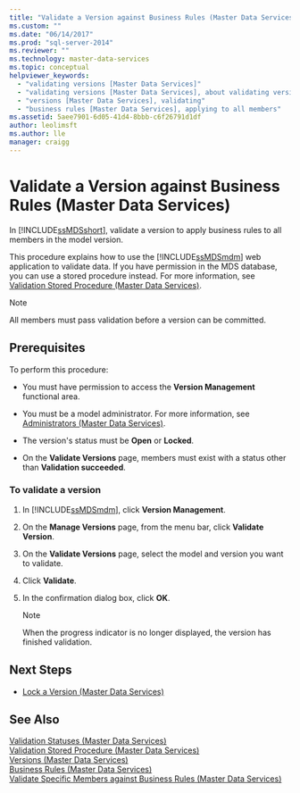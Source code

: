 ```yaml
---
title: "Validate a Version against Business Rules (Master Data Services) | Microsoft Docs"
ms.custom: ""
ms.date: "06/14/2017"
ms.prod: "sql-server-2014"
ms.reviewer: ""
ms.technology: master-data-services
ms.topic: conceptual
helpviewer_keywords: 
  - "validating versions [Master Data Services]"
  - "validating versions [Master Data Services], about validating versions"
  - "versions [Master Data Services], validating"
  - "business rules [Master Data Services], applying to all members"
ms.assetid: 5aee7901-6d05-41d4-8bbb-c6f26791d1df
author: leolimsft
ms.author: lle
manager: craigg
---
```

# Validate a Version against Business Rules (Master Data Services)
  In [!INCLUDE[ssMDSshort](../includes/ssmdsshort-md.md)], validate a version to apply business rules to all members in the model version.  
  
 This procedure explains how to use the [!INCLUDE[ssMDSmdm](../includes/ssmdsmdm-md.md)] web application to validate data. If you have permission in the MDS database, you can use a stored procedure instead. For more information, see [Validation Stored Procedure &#40;Master Data Services&#41;](validation-stored-procedure-master-data-services.md).  
  
> [!NOTE]  
>  All members must pass validation before a version can be committed.  
  
## Prerequisites  
 To perform this procedure:  
  
-   You must have permission to access the **Version Management** functional area.  
  
-   You must be a model administrator. For more information, see [Administrators &#40;Master Data Services&#41;](../../2014/master-data-services/administrators-master-data-services.md).  
  
-   The version's status must be **Open** or **Locked**.  
  
-   On the **Validate Versions** page, members must exist with a status other than **Validation succeeded**.  
  
### To validate a version  
  
1.  In [!INCLUDE[ssMDSmdm](../includes/ssmdsmdm-md.md)], click **Version Management**.  
  
2.  On the **Manage Versions** page, from the menu bar, click **Validate Version**.  
  
3.  On the **Validate Versions** page, select the model and version you want to validate.  
  
4.  Click **Validate**.  
  
5.  In the confirmation dialog box, click **OK**.  
  
    > [!NOTE]  
    >  When the progress indicator is no longer displayed, the version has finished validation.  
  
## Next Steps  
  
-   [Lock a Version &#40;Master Data Services&#41;](../../2014/master-data-services/lock-a-version-master-data-services.md)  
  
## See Also  
 [Validation Statuses &#40;Master Data Services&#41;](../../2014/master-data-services/validation-statuses-master-data-services.md)   
 [Validation Stored Procedure &#40;Master Data Services&#41;](validation-stored-procedure-master-data-services.md)   
 [Versions &#40;Master Data Services&#41;](../../2014/master-data-services/versions-master-data-services.md)   
 [Business Rules &#40;Master Data Services&#41;](../../2014/master-data-services/business-rules-master-data-services.md)   
 [Validate Specific Members against Business Rules &#40;Master Data Services&#41;](../../2014/master-data-services/validate-specific-members-against-business-rules-master-data-services.md)  
  
  
